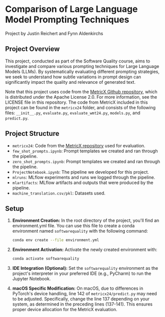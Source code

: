 # Comparison of Large Language Model Prompting Techniques
Project by Justin Reichert and Fynn Aldenkirchs

## Project Overview

This project, conducted as part of the Software Quality course, aims to investigate and compare various prompting techniques for Large Language Models (LLMs). 
By systematically evaluating different prompting strategies, we seek to understand how subtle variations in prompt design 
can significantly impact the quality and relevance of generated text.

Note that this project uses code from the [MetricX Github repository](https://github.com/google-research/metricx), which is 
distributed under the Apache License 2.0. For more information,
see the LICENSE file in this repository. 
The code from MetricX included in this project can be found in the `metricx24` folder, and consists of the following files: `__init__.py`, `evaluate.py`, `evaluate_wmt24.py`, `models.py`, and `predict.py`.

## Project Structure
* `metricx24`: Code from the [MetricX repository](https://github.com/google-research/metricx) used for evaluation.
* `few_shot_prompts.ipynb`:  Prompt templates we created and ran through the pipeline.
* `zero_shot_prompts.ipynb`:  Prompt templates we created and ran through the pipeline.
* `ProjectNotebook.ipynb`:  The pipeline we developed for this project.
* `mlruns`: MLflow experiments and runs we logged through the pipeline.
* `mlartifacts`: MLflow artifacts and outputs that were produced by the pipeline.
* `machine_translation.csv/pkl`: Datasets used.


## Setup

1.  **Environment Creation:** In the root directory of the project, you'll find an environment.yml file. You can use this file to create a conda environment named `softwarequality` with the following command:

    ```bash
    conda env create --file environment.yml
    ```

2.  **Environment Activation:** Activate the newly created environment with:

    ```bash
    conda activate softwarequality
    ```
    
3.  **IDE Integration (Optional):** Set the `softwarequality` environment as the project's interpreter in your preferred IDE (e.g., PyCharm) to run the Jupyter Notebook.

4.  **macOS Specific Modification:** On macOS, due to differences in PyTorch's device handling, line 142 of `metricx24/predict.py` may need to be adjusted. Specifically, change the line 137 depending on your system, as determined in the preceding lines (137-141). This ensures proper device allocation for the MetricX evaluation.


